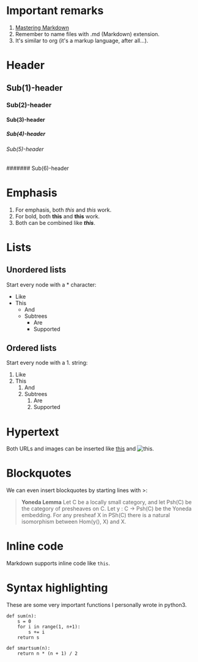 # Important remarks
1. [Mastering Markdown](https://guides.github.com/features/mastering-markdown/)
1. Remember to name files with .md (Markdown) extension.
1. It's similar to org (it's a markup language, after all...).

# Header
## Sub(1)-header
### Sub(2)-header
#### Sub(3)-header
##### Sub(4)-header
###### Sub(5)-header
####### Sub(6)-header
 
# Emphasis
1. For emphasis, both *this* and _this_ work.
1. For bold, both **this** and __this__ work.
1. Both can be combined like __*this*__.

# Lists
## Unordered lists
Start every node with a * character:
* Like
* This
  * And
  * Subtrees
    * Are
    * Supported

## Ordered lists
Start every node with a 1. string:
1. Like
1. This
   1. And
   1. Subtrees
      1. Are
      1. Supported
      
# Hypertext
Both URLs and images can be inserted like [this](https://ncatlab.org/nlab/show/Yoneda+lemma) and ![this](https://ncatlab.org/nlab/files/YonedaObituary.jpg).

# Blockquotes
We can even insert blockquotes by starting lines with >:
> __Yoneda Lemma__
> Let C be a locally small category, and let Psh(C) be the category of presheaves on C.
> Let y : C -> Psh(C) be the Yoneda embedding.
> For any presheaf X in PSh(C) there is a natural isomorphism between Hom(y(), X) and X.

# Inline code
Markdown supports inline code like `this`.

# Syntax highlighting
These are some very important functions I personally wrote in python3.

```python3
def sum(n):
    s = 0
    for i in range(1, n+1):
        s += i
    return s
    
def smartsum(n):
    return n * (n + 1) / 2
```
